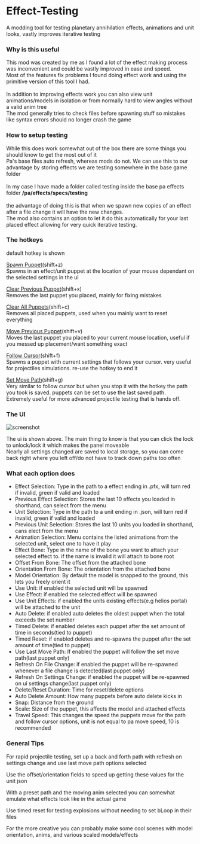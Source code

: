# Effect-Testing
 A modding tool for testing planetary annihilation effects, animations and unit looks, vastly improves iterative testing

### <b>Why is this useful</b>

This mod was created by me as I found a lot of the effect making process was inconvenient and could be vastly improved in ease and speed. <br>
Most of the features fix problems I found doing effect work and using the primitive version of this tool I had.
<br><br>
In addition to improving effects work you can also view unit animations/models in isolation or from normally hard to view angles without a valid anim tree
<br>
The mod generally tries to check files before spawning stuff so mistakes like syntax errors should no longer crash the game

### <b> How to setup testing </b>

While this does work somewhat out of the box there are some things you should know to get the most out of it
<br>
Pa's base files auto refresh, whereas mods do not. We can use this to our advantage by storing effects we are testing somewhere in the base game folder
<br>
<br>
In my case I have made a folder called testing inside the base pa effects folder <b>/pa/effects/specs/testing</b>
<br>
<br>the advantage of doing this is that when we spawn new copies of an effect after a file change it will have the new changes.
<br>The mod also contains an option to let it do this automatically for your last placed effect allowing for very quick iterative testing.

### <b>The hotkeys</b>
default hotkey is shown
<br>

<ins>Spawn Puppet</ins>(shift+z)
<br>
Spawns in an effect/unit puppet at the location of your mouse dependant on the selected settings in the ui

<ins>Clear Previous Puppet</ins>(shift+x)
<br>
Removes the last puppet you placed, mainly for fixing mistakes
<br>

<ins>Clear All Puppets</ins>(shift+c)
<br>
Removes all placed puppets, used when you mainly want to reset everything
<br>

<ins>Move Previous Puppet</ins>(shift+v)
<br>
Moves the last puppet you placed to your current mouse location, useful if you messed up placement/want something exact
<br>

<ins>Follow Cursor</ins>(shift+f)
<br>
Spawns a puppet with current settings that follows your cursor. very useful for projectiles simulations. re-use the hotkey to end it<br>

<ins>Set Move Path</ins>(shift+g)
<br>
Very similar to follow cursor but when you stop it with the hotkey the path you took is saved. puppets can be set to use the last saved path. <br>
Extremely useful for more advanced projectile testing that is hands off.

### <b>The UI </b>
![screenshot](https://user-images.githubusercontent.com/64487611/177117770-5824333d-cb2d-4ca6-814a-5520a98b2f1f.PNG) 

The ui is shown above. The main thing to know is that you can click the lock to unlock/lock it which makes the panel moveable
<br>
Nearly all settings changed are saved to local storage, so you can come back right where you left off/do not have to track down paths too often
### <b> What each option does</b>
- Effect Selection: Type in the path to a effect ending in .pfx, will turn red if invalid, green if valid and loaded
- Previous Effect Selection: Stores the last 10 effects you loaded in shorthand, can select from the menu
- Unit Selection: Type in the path to a unit ending in .json, will turn red if invalid, green if valid and loaded
- Previous Unit Selection: Stores the last 10 units you loaded in shorthand, cans elect from the menu
- Animation Selection: Menu contains the listed animations from the selected unit, select one to have it play
- Effect Bone: Type in the name of the bone you want to attach your selected effect to. if the name is invalid it will attach to bone root
- Offset From Bone: The offset from the attached bone
- Orientation From Bone: The orientation from the attached bone
- Model Orientation: By default the model is snapped to the ground, this lets you freely orient it
- Use Unit: if enabled the selected unit will be spawned
- Use Effect: if enabled the selected effect will be spawned
- Use Unit Effects: if enabled the units existing effects(e.g helios portal) will be attached to the unit
- Auto Delete: if enabled auto deletes the oldest puppet when the total exceeds the set number
- Timed Delete: if enabled deletes each puppet after the set amount of time in seconds(tied to puppet)
- Timed Reset: if enabled deletes and re-spawns the puppet after the set amount of time(tied to puppet)
- Use Last Move Path: If enabled the puppet will follow the set move path(last puppet only)
- Refresh On File Change: if enabled the puppet will be re-spawned whenever a file change is detected(last puppet only)
- Refresh On Settings Change: if enabled the puppet will be re-spawned on ui settings change(last puppet only)
- Delete/Reset Duration: Time for reset/delete options
- Auto Delete Amount: How many puppets before auto delete kicks in
- Snap: Distance from the ground
- Scale: Size of the puppet, this affects the model and attached effects
- Travel Speed: This changes the speed the puppets move for the path and follow cursor options, unit is not equal to pa move speed, 10 is recommended 
### <b> General Tips </b>

For rapid projectile testing, set up a back and forth path with refresh on settings change and use last move path options selected

Use the offset/orientation fields to speed up getting these values for the unit json

With a preset path and the moving anim selected you can somewhat emulate what effects look like in the actual game

Use timed reset for testing explosions without needing to set bLoop in their files

For the more creative you can probably make some cool scenes with model orientation, anims, and various scaled models/effects